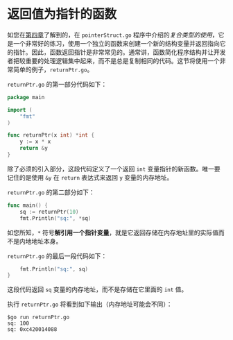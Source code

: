 # 返回值为指针的函数

如您在[第四章](https://github.com/hantmac/Mastering_Go_ZH_CN/blob/master/eBook/chapter4/04.0.md)了解到的，在 `pointerStruct.go` 程序中介绍的*复合类型的使用*，它是一个非常好的练习，使用一个独立的函数来创建一个新的结构变量并返回指向它的指针。因此，函数返回指针是非常常见的。通常讲，函数简化程序结构并让开发者把较重要的处理逻辑集中起来，而不是总是复制相同的代码。这节将使用一个非常简单的例子，`returnPtr.go`。

`returnPtr.go` 的第一部分代码如下：

```go
package main

import (
    "fmt"
)

func returnPtr(x int) *int {
    y := x * x
    return &y
}
```

除了必须的引入部分，这段代码定义了一个返回 `int` 变量指针的新函数。唯一要记住的是使用 `&y` 在 `return` 表达式来返回 `y` 变量的内存地址。

`returnPtr.go` 的第二部分如下：

```go
func main() {
    sq := returnPtr(10)
    fmt.Println("sq:", *sq)
```

如您所知，`*` 符号**解引用一个指针变量**，就是它返回存储在内存地址里的实际值而不是内地地址本身。

`returnPtr.go` 的最后一段代码如下：

```go
    fmt.Println("sq:", sq)
}
```

这段代码返回 `sq` 变量的内存地址，而不是存储在它里面的 `int` 值。

执行 `returnPtr.go` 将看到如下输出（内存地址可能会不同）：

```shell
$go run returnPtr.go
sq: 100
sq: 0xc420014088
```